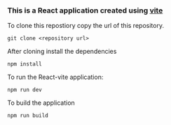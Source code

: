 ### This is a React application created using [vite](https://vitejs.dev/guide/)

To clone this repostiory copy the url of this repository.

`git clone <repository url>`

After cloning install the dependencies

`npm install`

To run the React-vite application:

`npm run dev`

To build the application

`npm run build`
